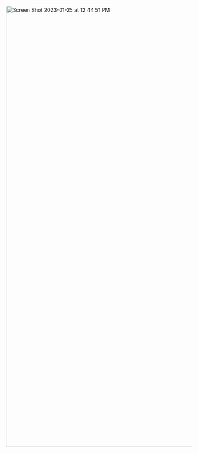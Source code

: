 <img width="1197" alt="Screen Shot 2023-01-25 at 12 44 51 PM" src="https://user-images.githubusercontent.com/50944735/214641541-304f4837-dc52-4ac1-8e36-36d05afc7eab.png">
